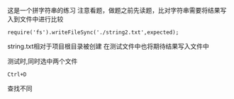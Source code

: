 这是一个拼字符串的练习
注意看题，做题之前先读题，比对字符串需要将结果写入到文件中进行比较
```
require('fs').writeFileSync('./string2.txt',expected);
```
string.txt相对于项目根目录被创建
在测试文件中也将期待结果写入文件中

测试时,同时选中两个文件
```
Ctrl+D
```
查找不同
